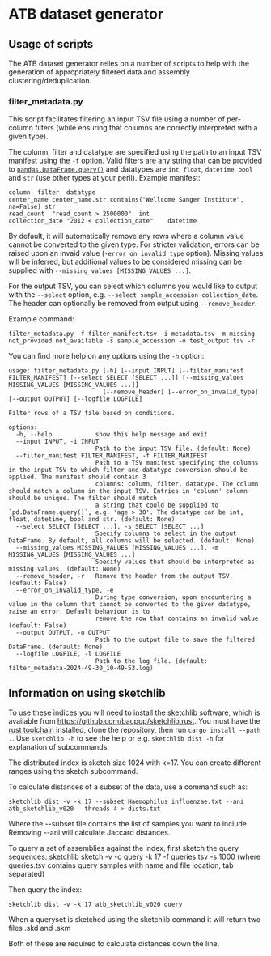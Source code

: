 #  ATB dataset generator




## Usage of scripts

The ATB dataset generator relies on a number of scripts to help with the generation of appropriately filtered data and assembly clustering/deduplication.

### filter_metadata.py

This script facilitates filtering an input TSV file using a number of per-column filters (while ensuring that columns are correctly interpreted with a given type).

The column, filter and datatype are specified using the path to an input TSV manifest using the `-f` option. Valid filters are any string that can be provided to [`pandas.DataFrame.query()`](https://pandas.pydata.org/pandas-docs/version/2.2/reference/api/pandas.DataFrame.query.html) and datatypes are `int`, `float`, `datetime`, `bool` and `str` (use other types at your peril). Example manifest:

```
column	filter	datatype
center_name	center_name.str.contains("Wellcome Sanger Institute", na=False)	str
read_count	"read_count > 2500000"	int
collection_date	"2012 < collection_date"	datetime
```

By default, it will automatically remove any rows where a column value cannot be converted to the given type. For stricter validation, errors can be raised upon an invaid value (`-error_on_invalid_type` option). Missing values will be inferred, but additional values to be considered missing can be supplied with `--missing_values [MISSING_VALUES ...]`.

For the output TSV, you can select which columns you would like to output with the `--select` option, e.g. `--select sample_accession collection_date`. The header can optionally be removed from output using `--remove_header`.

Example command:
```
filter_metadata.py -f filter_manifest.tsv -i metadata.tsv -m missing not_provided not_available -s sample_accession -o test_output.tsv -r
```

You can find more help on any options using the `-h` option:
```
usage: filter_metadata.py [-h] [--input INPUT] [--filter_manifest FILTER_MANIFEST] [--select SELECT [SELECT ...]] [--missing_values MISSING_VALUES [MISSING_VALUES ...]]
                          [--remove_header] [--error_on_invalid_type] [--output OUTPUT] [--logfile LOGFILE]

Filter rows of a TSV file based on conditions.

options:
  -h, --help            show this help message and exit
  --input INPUT, -i INPUT
                        Path to the input TSV file. (default: None)
  --filter_manifest FILTER_MANIFEST, -f FILTER_MANIFEST
                        Path to a TSV manifest specifying the columns in the input TSV to which filter and datatype conversion should be applied. The manifest should contain 3
                        columns: column, filter, datatype. The column should match a column in the input TSV. Entries in 'column' column should be unique. The filter should match
                        a string that could be supplied to `pd.DataFrame.query()`, e.g. 'age > 30'. The datatype can be int, float, datetime, bool and str. (default: None)
  --select SELECT [SELECT ...], -s SELECT [SELECT ...]
                        Specify columns to select in the output DataFrame. By default, all columns will be selected. (default: None)
  --missing_values MISSING_VALUES [MISSING_VALUES ...], -m MISSING_VALUES [MISSING_VALUES ...]
                        Specify values that should be interpreted as missing values. (default: None)
  --remove_header, -r   Remove the header from the output TSV. (default: False)
  --error_on_invalid_type, -e
                        During type conversion, upon encountering a value in the column that cannot be converted to the given datatype, raise an error. Default behaviour is to
                        remove the row that contains an invalid value. (default: False)
  --output OUTPUT, -o OUTPUT
                        Path to the output file to save the filtered DataFrame. (default: None)
  --logfile LOGFILE, -l LOGFILE
                        Path to the log file. (default: filter_metadata-2024-49-30_10-49-53.log)
```

## Information on using sketchlib
To use these indices you will need to install the sketchlib software, which is
available from https://github.com/bacpop/sketchlib.rust. You must have the
[rust toolchain](https://www.rust-lang.org/tools/install) installed, clone the
repository, then run `cargo install --path .`. Use `sketchlib -h` to see the
help or e.g. `sketchlib dist -h` for explanation of subcommands.

The distributed index is sketch size 1024 with k=17.
You can create different ranges using the sketch subcommand.

To calculate distances of a subset of the data, use a command such as:
```
sketchlib dist -v -k 17 --subset Haemophilus_influenzae.txt --ani atb_sketchlib_v020 --threads 4 > dists.txt
```
Where the --subset file contains the list of samples you want to include.
Removing --ani will calculate Jaccard distances.

To query a set of assemblies against the index, first sketch the query sequences:
sketchlib sketch -v -o query -k 17 -f queries.tsv -s 1000
(where queries.tsv contains query samples with name and file location, tab separated)

Then query the index:
```
sketchlib dist -v -k 17 atb_sketchlib_v020 query
```

When a queryset is sketched using the sketchlib command it will return two files
.skd and .skm

Both of these are required to calculate distances down the line.